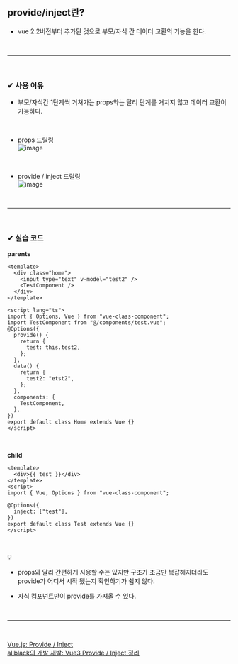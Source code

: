 ## provide/inject란?
- vue 2.2버전부터 추가된 것으로 부모/자식 간 데이터 교환의 기능을 한다.
<br>
<hr>
<br>

### ✔ 사용 이유
- 부모/자식간 1단계씩 거쳐가는 props와는 달리 단계를 거치지 않고 데이터 교환이 가능하다.
<br>

- props 드릴링<br>
![image](https://github.com/yejun95/Today-I-Learn/assets/121341413/5e8762e9-f066-4d53-af14-722cd0148f09)
<br>

- provide / inject 드릴링<br>
![image](https://github.com/yejun95/Today-I-Learn/assets/121341413/d78d66b7-4963-43b2-b95c-24b5fb492654)
<br>
<hr>
<br>

### ✔ 실습 코드

**parents**
```vue
<template>
  <div class="home">
    <input type="text" v-model="test2" />
    <TestComponent />
  </div>
</template>

<script lang="ts">
import { Options, Vue } from "vue-class-component";
import TestComponent from "@/components/test.vue";
@Options({
  provide() {
    return {
      test: this.test2,
    };
  },
  data() {
    return {
      test2: "etst2",
    };
  },
  components: {
    TestComponent,
  },
})
export default class Home extends Vue {}
</script>
```
<br>

**child**
```vue
<template>
  <div>{{ test }}</div>
</template>
<script>
import { Vue, Options } from "vue-class-component";

@Options({
  inject: ["test"],
})
export default class Test extends Vue {}
</script>
```
<br>

💡<br>
- props와 달리 간편하게 사용할 수는 있지만 구조가 조금만 복잡해지더라도 provide가 어디서 시작 됐는지 확인하기가 쉽지 않다.<br>

- 자식 컴포넌트만이 provide를 가져올 수 있다.
<br>
<hr>
<br>


[Vue.js: Provide / Inject](https://ko.vuejs.org/guide/components/provide-inject.html#prop-drilling)<br>
[allblack의 개발 새발: Vue3 Provide / Inject 정리](https://allblack0811.tistory.com/39)


